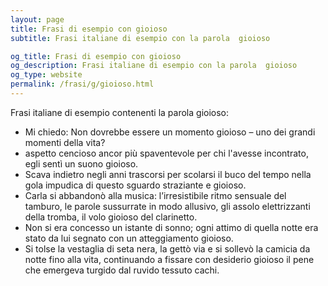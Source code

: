 ```yaml
---
layout: page
title: Frasi di esempio con gioioso 
subtitle: Frasi italiane di esempio con la parola  gioioso

og_title: Frasi di esempio con gioioso 
og_description: Frasi italiane di esempio con la parola  gioioso
og_type: website
permalink: /frasi/g/gioioso.html
---
```


Frasi italiane di esempio contenenti la parola gioioso:


- Mi chiedo: Non dovrebbe essere un momento gioioso – uno dei grandi momenti della vita?
- aspetto cencioso ancor più spaventevole per chi l'avesse incontrato, egli sentì un suono gioioso.
- Scava indietro negli anni trascorsi per scolarsi il buco del tempo nella gola impudica di questo sguardo straziante e gioioso.
- Carla si abbandonò alla musica: l’irresistibile ritmo sensuale del tamburo, le parole sussurrate in modo allusivo, gli assolo elettrizzanti della tromba, il volo gioioso del clarinetto.
- Non si era concesso un istante di sonno; ogni attimo di quella notte era stato da lui segnato con un atteggiamento gioioso.
- Si tolse la vestaglia di seta nera, la gettò via e si sollevò la camicia da notte fino alla vita, continuando a fissare con desiderio gioioso il pene che emergeva turgido dal ruvido tessuto cachi.
